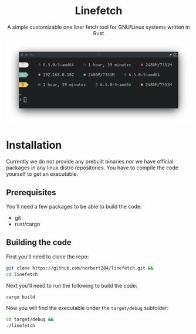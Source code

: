 <h1 align="center">Linefetch</h1>
<p align="center">A simple customizable one liner fetch tool for GNU/Linux systems written in Rust</p>

![screenshot](.screenshots/main.png)


# Installation

Currently we do not provide any prebuilt binaries nor we have official packages in any linux distro repositories. You have to compile the code yourself to get an executable.

## Prerequisites

You'll need a few packages to be able to build the code:

- git
- rust/cargo

## Building the code

First you'll need to clone the repo:

```bash
git clone https://github.com/norbert204/linefetch.git &&
cd linefetch
```

Next you'll need to run the following to build the code:

```bash
cargo build
```

Now you will find the executable under the `target/debug` subfolder:

```bash
cd target/debug &&
./linefetch
```
